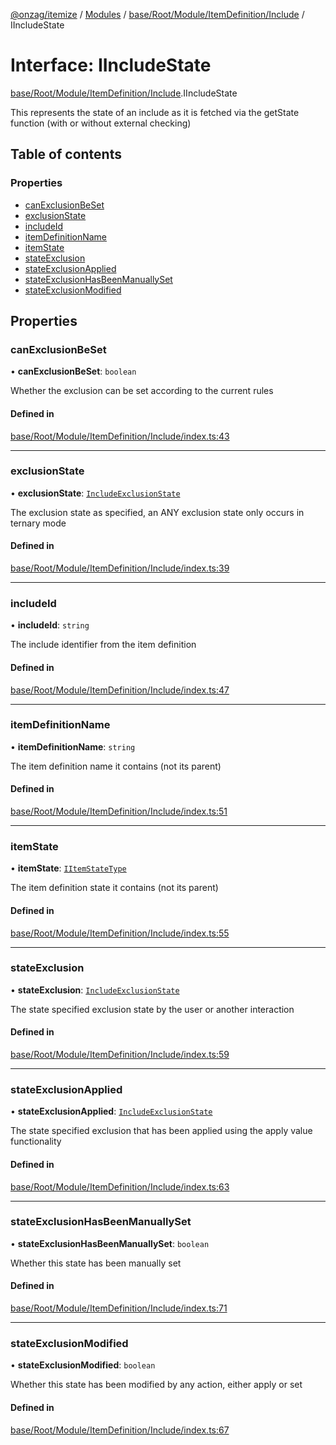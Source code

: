 [@onzag/itemize](../README.md) / [Modules](../modules.md) / [base/Root/Module/ItemDefinition/Include](../modules/base_Root_Module_ItemDefinition_Include.md) / IIncludeState

# Interface: IIncludeState

[base/Root/Module/ItemDefinition/Include](../modules/base_Root_Module_ItemDefinition_Include.md).IIncludeState

This represents the state of an include as it is fetched via
the getState function (with or without external checking)

## Table of contents

### Properties

- [canExclusionBeSet](base_Root_Module_ItemDefinition_Include.IIncludeState.md#canexclusionbeset)
- [exclusionState](base_Root_Module_ItemDefinition_Include.IIncludeState.md#exclusionstate)
- [includeId](base_Root_Module_ItemDefinition_Include.IIncludeState.md#includeid)
- [itemDefinitionName](base_Root_Module_ItemDefinition_Include.IIncludeState.md#itemdefinitionname)
- [itemState](base_Root_Module_ItemDefinition_Include.IIncludeState.md#itemstate)
- [stateExclusion](base_Root_Module_ItemDefinition_Include.IIncludeState.md#stateexclusion)
- [stateExclusionApplied](base_Root_Module_ItemDefinition_Include.IIncludeState.md#stateexclusionapplied)
- [stateExclusionHasBeenManuallySet](base_Root_Module_ItemDefinition_Include.IIncludeState.md#stateexclusionhasbeenmanuallyset)
- [stateExclusionModified](base_Root_Module_ItemDefinition_Include.IIncludeState.md#stateexclusionmodified)

## Properties

### canExclusionBeSet

• **canExclusionBeSet**: `boolean`

Whether the exclusion can be set according to the current rules

#### Defined in

[base/Root/Module/ItemDefinition/Include/index.ts:43](https://github.com/onzag/itemize/blob/5c2808d3/base/Root/Module/ItemDefinition/Include/index.ts#L43)

___

### exclusionState

• **exclusionState**: [`IncludeExclusionState`](../enums/base_Root_Module_ItemDefinition_Include.IncludeExclusionState.md)

The exclusion state as specified, an ANY exclusion state only occurs
in ternary mode

#### Defined in

[base/Root/Module/ItemDefinition/Include/index.ts:39](https://github.com/onzag/itemize/blob/5c2808d3/base/Root/Module/ItemDefinition/Include/index.ts#L39)

___

### includeId

• **includeId**: `string`

The include identifier from the item definition

#### Defined in

[base/Root/Module/ItemDefinition/Include/index.ts:47](https://github.com/onzag/itemize/blob/5c2808d3/base/Root/Module/ItemDefinition/Include/index.ts#L47)

___

### itemDefinitionName

• **itemDefinitionName**: `string`

The item definition name it contains (not its parent)

#### Defined in

[base/Root/Module/ItemDefinition/Include/index.ts:51](https://github.com/onzag/itemize/blob/5c2808d3/base/Root/Module/ItemDefinition/Include/index.ts#L51)

___

### itemState

• **itemState**: [`IItemStateType`](base_Root_Module_ItemDefinition.IItemStateType.md)

The item definition state it contains (not its parent)

#### Defined in

[base/Root/Module/ItemDefinition/Include/index.ts:55](https://github.com/onzag/itemize/blob/5c2808d3/base/Root/Module/ItemDefinition/Include/index.ts#L55)

___

### stateExclusion

• **stateExclusion**: [`IncludeExclusionState`](../enums/base_Root_Module_ItemDefinition_Include.IncludeExclusionState.md)

The state specified exclusion state by the user or another interaction

#### Defined in

[base/Root/Module/ItemDefinition/Include/index.ts:59](https://github.com/onzag/itemize/blob/5c2808d3/base/Root/Module/ItemDefinition/Include/index.ts#L59)

___

### stateExclusionApplied

• **stateExclusionApplied**: [`IncludeExclusionState`](../enums/base_Root_Module_ItemDefinition_Include.IncludeExclusionState.md)

The state specified exclusion that has been applied using the apply value functionality

#### Defined in

[base/Root/Module/ItemDefinition/Include/index.ts:63](https://github.com/onzag/itemize/blob/5c2808d3/base/Root/Module/ItemDefinition/Include/index.ts#L63)

___

### stateExclusionHasBeenManuallySet

• **stateExclusionHasBeenManuallySet**: `boolean`

Whether this state has been manually set

#### Defined in

[base/Root/Module/ItemDefinition/Include/index.ts:71](https://github.com/onzag/itemize/blob/5c2808d3/base/Root/Module/ItemDefinition/Include/index.ts#L71)

___

### stateExclusionModified

• **stateExclusionModified**: `boolean`

Whether this state has been modified by any action, either apply or set

#### Defined in

[base/Root/Module/ItemDefinition/Include/index.ts:67](https://github.com/onzag/itemize/blob/5c2808d3/base/Root/Module/ItemDefinition/Include/index.ts#L67)
